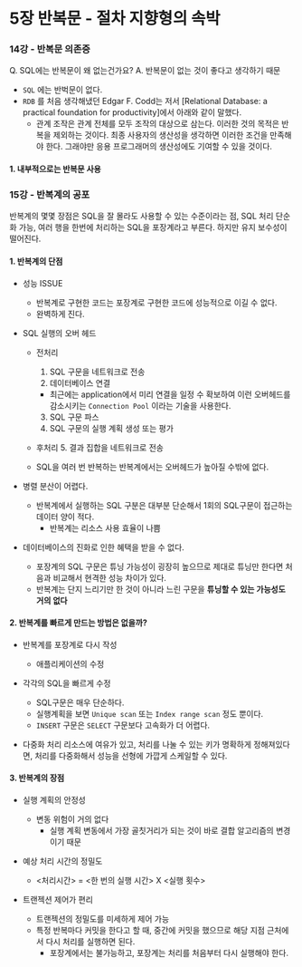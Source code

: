 # 5장 반복문 - 절차 지향형의 속박

### 14강 - 반복문 의존증

Q. SQL에는 반복문이 왜 없는건가요?
A. 반복문이 없는 것이 좋다고 생각하기 때문
- `SQL` 에는 반벅문이 없다.
- `RDB` 를 처음 생각해냈던 Edgar F. Codd는 저서 [Relational Database: a practical foundation for productivity]에서 아래와 같이 말했다.
  - 관계 조작은 관계 전체를 모두 조작의 대상으로 삼는다. 이러한 것의 목적은 반복을 제외하는 것이다. 최종 사용자의 생산성을 생각하면 이러한 조건을 만족해야 한다. 그래야만 응용 프로그래머의 생산성에도 기여할 수 있을 것이다.

#### 1. 내부적으로는 반복문 사용


### 15강 - 반복계의 공포

반복계의 몇몇 장점은 SQL을 잘 몰라도 사용할 수 있는 수준이라는 점, SQL 처리 단순화 가능, 여러 행을 한번에 처리하는 SQL을 포장계라고 부른다. 하지만 유지 보수성이 떨어진다.

#### 1. 반복계의 단점
- 성능 ISSUE
  - 반복계로 구현한 코드는 포장계로 구현한 코드에 성능적으로 이길 수 없다.
  - 완벽하게 진다.
- SQL 실행의 오버 헤드
  - 전처리
    1. SQL 구문을 네트워크로 전송
    2. 데이터베이스 연결
      - 최근에는 application에서 미리 연결을 일정 수 확보하여 이런 오버헤드를 감소시키는 `Connection Pool` 이라는 기술을 사용한다.
    3. SQL 구문 파스
    4. SQL 구문의 실행 계획 생성 또는 평가
  - 후처리
    5. 결과 집합을 네트워크로 전송

  - SQL을 여러 번 반복하는 반복계에서는 오버헤드가 높아질 수밖에 없다.

- 병렬 분산이 어렵다.
  - 반복계에서 실행하는 SQL 구분은 대부분 단순해서 1회의 SQL구문이 접근하는 데이터 양이 적다.
    - 반복계는 리소스 사용 효율이 나쁨

- 데이터베이스의 진화로 인한 혜택을 받을 수 없다.
  - 포장계의 SQL 구문은 튜닝 가능성이 굉장히 높으므로 제대로 튜닝만 한다면 처음과 비교해서 현격한 성능 차이가 있다.
  - 반복계는 단지 느리기만 한 것이 아니라 느린 구문을 **튜닝할 수 있는 가능성도 거의 없다**

#### 2. 반복계를 빠르게 만드는 방법은 없을까?

- 반복계를 포장계로 다시 작성
  - 애플리케이션의 수정

- 각각의 SQL을 빠르게 수정
  - SQL구문은 매우 단순하다.
  - 실행계획을 보면 `Unique scan` 또는 `Index range scan` 정도 뿐이다.
  - `INSERT` 구문은 `SELECT` 구문보다 고속화가 더 어렵다.

- 다중화 처리
리소스에 여유가 있고, 처리를 나눌 수 있는 키가 명확하게 정해져있다면, 처리를 다중화해서 성능을 선형에 가깝게 스케일할 수 있다.

#### 3. 반복계의 장점
- 실행 계획의 안정성
  - 변동 위험이 거의 없다
    - 실행 계획 변동에서 가장 골칫거리가 되는 것이 바로 결합 알고리즘의 변경이기 때문

- 예상 처리 시간의 정밀도
  - <처리시간> = <한 번의 실행 시간> X <실행 횟수>

- 트랜젝션 제어가 편리
  - 트랜젝션의 정밀도를 미세하게 제어 가능
  - 특정 반복마다 커밋을 한다고 할 때, 중간에 커밋을 했으므로 해당 지점 근처에서 다시 처리를 실행하면 된다.
    - 포장계에서는 불가능하고, 포장계는 처리를 처음부터 다시 실행해야 한다.

